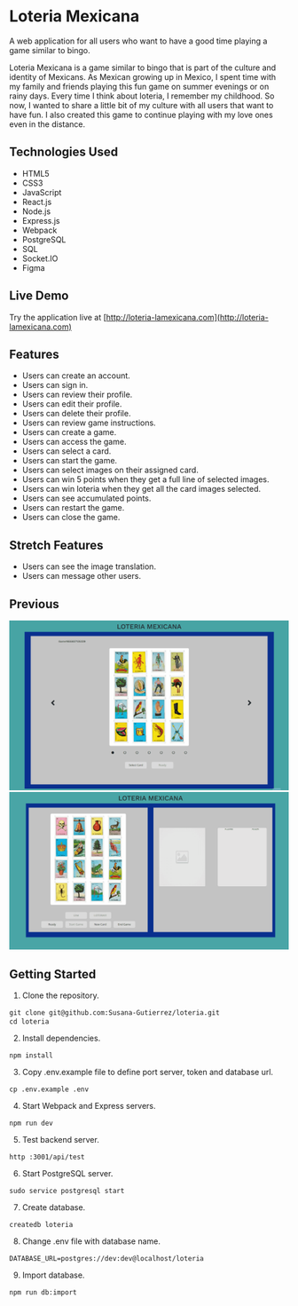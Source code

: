 # Loteria Mexicana

A web application for all users who want to have a good time playing a
game similar to bingo.

Loteria Mexicana is a game similar to bingo that is part of the culture and identity of Mexicans. As Mexican growing up in Mexico, I spent time with my family and friends playing this fun game on summer evenings or on rainy days. Every time I think about loteria, I remember my childhood. So now, I wanted to share a little bit of my culture with all users that want to have fun. I also created this game to continue playing with my love ones even in the distance.

## Technologies Used

- HTML5
- CSS3
- JavaScript
- React.js
- Node.js
- Express.js
- Webpack
- PostgreSQL
- SQL
- Socket.IO
- Figma

## Live Demo

Try the application live at [http://loteria-lamexicana.com](http://loteria-lamexicana.com)

## Features

- Users can create an account.
- Users can sign in.
- Users can review their profile.
- Users can edit their profile.
- Users can delete their profile.
- Users can review game instructions.
- Users can create a game.
- Users can access the game.
- Users can select a card.
- Users can start the game.
- Users can select images on their assigned card.
- Users can win 5 points when they get a full line of selected images.
- Users can win loteria when they get all the card images selected.
- Users can see accumulated points.
- Users can restart the game.
- Users can close the game.

## Stretch Features

- Users can see the image translation.
- Users can message other users.

## Previous
![Select Card](assets/select-card.gif)
![Start Game](assets/start-game.gif)

## Getting Started

1. Clone the repository.

```shell
git clone git@github.com:Susana-Gutierrez/loteria.git
cd loteria
```

2. Install dependencies.

```shell
npm install
```

3. Copy .env.example file to define port server, token and database url.

```shell
cp .env.example .env
```

4. Start Webpack and Express servers.

```shell
npm run dev
```

5. Test backend server.

```shell
http :3001/api/test
```

6. Start PostgreSQL server.
```shell
sudo service postgresql start
```

7. Create database.

```shell
createdb loteria
```

8. Change .env file with database name.

```shell
DATABASE_URL=postgres://dev:dev@localhost/loteria
```

9. Import database.

```shell
npm run db:import
```
